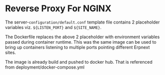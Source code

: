 # Reverse Proxy For NGINX

The server-```configuration/default.conf``` template file contains 2 placeholder variables viz. ```${LISTEN_PORT}``` and ```${SITE_NAME}```. 

The Dockerfile replaces the above 2 placeholder with environment variables passed during container runtime. This was the same image can be used to bring up containers listening to multiple ports pointing different Erpnext sites.

The image is already build and pushed to docker hub. That is referenced from deployment/docker-compose.yml